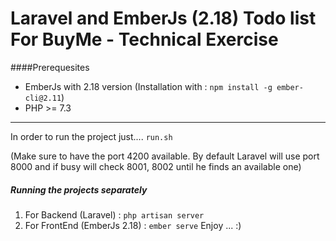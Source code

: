 # Laravel and EmberJs (2.18) Todo list For BuyMe - Technical Exercise

####Prerequesites

 - EmberJs with 2.18 version (Installation with  : `npm install -g ember-cli@2.11`)
 - PHP >= 7.3
-----
In order to run the project just.... `run.sh` 

(Make sure to have the port 4200 available. By default Laravel will use port 8000 and if busy will check 8001, 8002 until he finds an available one)

##### Running the projects separately

1. For Backend (Laravel) : `php artisan server`
2. For FrontEnd (EmberJs 2.18) : `ember serve`
Enjoy ... :)
